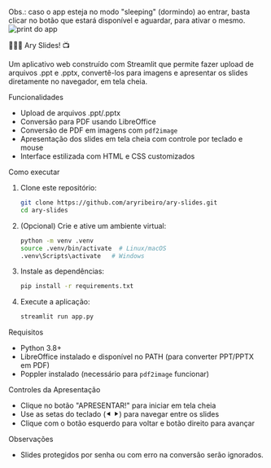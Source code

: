 Obs.: caso o app esteja no modo "sleeping" (dormindo) ao entrar, basta clicar no botão que estará disponível e aguardar, para ativar o mesmo.
![print do app](https://github.com/user-attachments/assets/a91a1e48-5968-440c-9fd1-5f3cf0ca2972)

👨🏼‍🏫 Ary Slides! 📺

Um aplicativo web construído com Streamlit que permite fazer upload de arquivos .ppt e .pptx, convertê-los para imagens e apresentar os slides diretamente no navegador, em tela cheia.

Funcionalidades

- Upload de arquivos .ppt/.pptx
- Conversão para PDF usando LibreOffice
- Conversão de PDF em imagens com `pdf2image`
- Apresentação dos slides em tela cheia com controle por teclado e mouse
- Interface estilizada com HTML e CSS customizados

Como executar

1. Clone este repositório:
    ```bash
    git clone https://github.com/aryribeiro/ary-slides.git
    cd ary-slides
    ```

2. (Opcional) Crie e ative um ambiente virtual:
    ```bash
    python -m venv .venv
    source .venv/bin/activate  # Linux/macOS
    .venv\Scripts\activate   # Windows
    ```

3. Instale as dependências:
    ```bash
    pip install -r requirements.txt
    ```

4. Execute a aplicação:
    ```bash
    streamlit run app.py
    ```

Requisitos

- Python 3.8+
- LibreOffice instalado e disponível no PATH (para converter PPT/PPTX em PDF)
- Poppler instalado (necessário para `pdf2image` funcionar)

Controles da Apresentação

- Clique no botão "APRESENTAR!" para iniciar em tela cheia
- Use as setas do teclado (⯇ ⯈) para navegar entre os slides
- Clique com o botão esquerdo para voltar e botão direito para avançar

Observações

- Slides protegidos por senha ou com erro na conversão serão ignorados.
